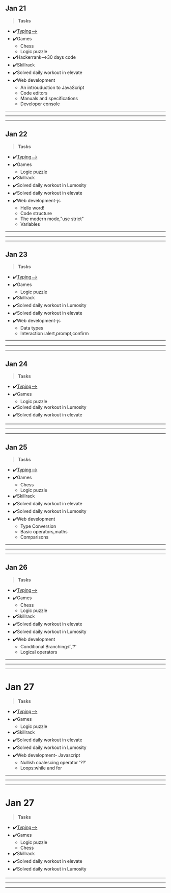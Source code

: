 ## Jan 21 ##
>**Tasks**
- ✔️[Typing-->](keybr.com)
- ✔️Games
    - Chess 
    - Logic puzzle
- ✔️Hackerrank-->30 days code
- ✔️Skillrack     
- ✔️Solved daily workout in elevate
- ✔️Web development
    - An introuduction to JavaScript
    - Code editors
    - Manuals and specifications 
    - Developer console
***
***
***  
## Jan 22 ##
>**Tasks**
- ✔️[Typing-->](keybr.com)
- ✔️Games
    - Logic puzzle
- ✔️Skillrack     
- ✔️Solved daily workout in Lumosity
- ✔️Solved daily workout in elevate
- ✔️Web development-js
    - Hello word!
    - Code structure
    - The modern mode,"use strict" 
    - Variables
***
***
***  
## Jan 23 ##
>**Tasks**
- ✔️[Typing-->](keybr.com)
- ✔️Games
    - Logic puzzle
- ✔️Skillrack     
- ✔️Solved daily workout in Lumosity
- ✔️Solved daily workout in elevate
- ✔️Web development-js
    - Data types
    - Interaction :alert,prompt,confirm
***
***
***  
## Jan 24 ##
>**Tasks**
- ✔️[Typing-->](keybr.com)
- ✔️Games
    - Logic puzzle
- ✔️Solved daily workout in Lumosity
- ✔️Solved daily workout in elevate
***
***
***  
## Jan 25 ##
>**Tasks**
- ✔️[Typing-->](keybr.com)
- ✔️Games
    - Chess 
    - Logic puzzle
- ✔️Skillrack     
- ✔️Solved daily workout in elevate
- ✔️Solved daily workout in Lumosity
- ✔️Web development
    - Type Conversion
    - Basic operators,maths
    - Comparisons
***
***
***  
## Jan 26 ##
>**Tasks**
- ✔️[Typing-->](keybr.com)
- ✔️Games
    - Chess 
    - Logic puzzle
- ✔️Skillrack     
- ✔️Solved daily workout in elevate
- ✔️Solved daily workout in Lumosity
- ✔️Web development
    - Conditional Branching:if,'?'
    - Logical operators
***
***
***  
# Jan 27 ##
>**Tasks**
- ✔️[Typing-->](keybr.com)
- ✔️Games
    - Logic puzzle
- ✔️Skillrack     
- ✔️Solved daily workout in elevate
- ✔️Solved daily workout in Lumosity
- ✔️Web development- Javascript
    - Nullish coalescing operator '??'
    - Loops:while and for
***
***
***  
# Jan 27 ##
>**Tasks**
- ✔️[Typing-->](keybr.com)
- ✔️Games
    - Logic puzzle
    - Chess
- ✔️Skillrack     
- ✔️Solved daily workout in elevate
- ✔️Solved daily workout in Lumosity
***
***
***  